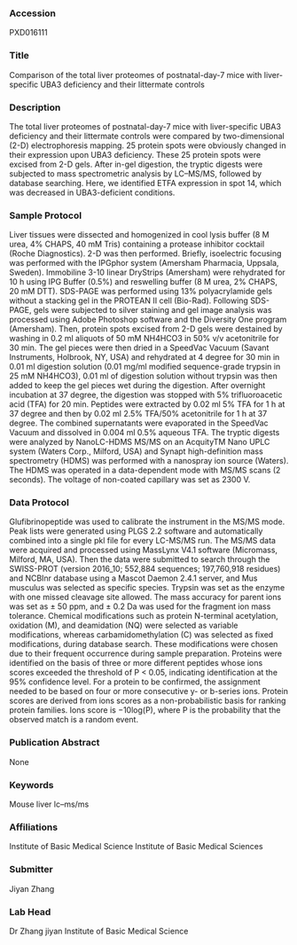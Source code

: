 ### Accession
PXD016111

### Title
Comparison of the total liver proteomes of postnatal-day-7 mice with liver-specific UBA3 deficiency and their littermate controls

### Description
The total liver proteomes of postnatal-day-7 mice with liver-specific UBA3 deficiency and their littermate controls were compared by two-dimensional (2-D) electrophoresis mapping. 25 protein spots were obviously changed in their expression upon UBA3 deficiency. These 25 protein spots were excised from 2-D gels. After in-gel digestion, the tryptic digests were subjected to mass spectrometric analysis by LC–MS/MS, followed by database searching. Here, we identified ETFA expression in spot 14, which was decreased in UBA3-deficient conditions.

### Sample Protocol
Liver tissues were dissected and homogenized in cool lysis buffer (8 M urea, 4% CHAPS, 40 mM Tris) containing a protease inhibitor cocktail (Roche Diagnostics). 2-D was then performed. Briefly, isoelectric focusing was performed with the IPGphor system (Amersham Pharmacia, Uppsala, Sweden). Immobiline 3-10 linear DryStrips (Amersham) were rehydrated for 10 h using IPG Buffer (0.5%) and reswelling buffer (8 M urea, 2% CHAPS, 20 mM DTT). SDS-PAGE was performed using 13% polyacrylamide gels without a stacking gel in the PROTEAN II cell (Bio-Rad). Following SDS-PAGE, gels were subjected to silver staining and gel image analysis was processed using Adobe Photoshop software and the Diversity One program (Amersham).
Then, protein spots excised from 2-D gels were destained by washing in 0.2 ml aliquots of 50 mM NH4HCO3 in 50% v/v acetonitrile for 30 min. The gel pieces were then dried in a SpeedVac Vacuum (Savant Instruments, Holbrook, NY, USA) and rehydrated at 4 degree for 30 min in 0.01 ml digestion solution (0.01 mg/ml modified sequence-grade trypsin in 25 mM NH4HCO3), 0.01 ml of digestion solution without trypsin was then added to keep the gel pieces wet during the digestion. After overnight incubation at 37 degree, the digestion was stopped with 5% trifluoroacetic acid (TFA) for 20 min. Peptides were extracted by 0.02 ml 5% TFA for 1 h at 37 degree and then by 0.02 ml 2.5% TFA/50% acetonitrile for 1 h at 37 degree. The combined supernatants were evaporated in the SpeedVac Vacuum and dissolved in 0.004 ml 0.5% aqueous TFA. 
The tryptic digests were analyzed by NanoLC-HDMS MS/MS on an AcquityTM Nano UPLC system (Waters Corp., Milford, USA) and Synapt high-definition mass spectrometry (HDMS) was performed with a nanospray ion source (Waters). The HDMS was operated in a data-dependent mode with MS/MS scans (2 seconds). The voltage of non-coated capillary was set as 2300 V.


### Data Protocol
Glufibrinopeptide was used to calibrate the instrument in the MS/MS mode. Peak lists were generated using PLGS 2.2 software and automatically combined into a single pkl file for every LC-MS/MS run. The MS/MS data were acquired and processed using MassLynx V4.1 software (Micromass, Milford, MA, USA). Then the data were submitted to search through the SWISS-PROT (version 2016_10; 552,884 sequences; 197,760,918 residues) and NCBInr database using a Mascot Daemon 2.4.1 server, and Mus musculus was selected as specific species. Trypsin was set as the enzyme with one missed cleavage site allowed. The mass accuracy for parent ions was set as ± 50 ppm, and ± 0.2 Da was used for the fragment ion mass tolerance. Chemical modifications such as protein N-terminal acetylation, oxidation (M), and deamidation (NQ) were selected as variable modifications, whereas carbamidomethylation (C) was selected as fixed modifications, during database search. These modifications were chosen due to their frequent occurrence during sample preparation. Proteins were identified on the basis of three or more different peptides whose ions scores exceeded the threshold of P < 0.05, indicating identification at the 95% confidence level. For a protein to be confirmed, the assignment needed to be based on four or more consecutive y- or b-series ions. Protein scores are derived from ions scores as a non-probabilistic basis for ranking protein families. Ions score is −10log(P), where P is the probability that the observed match is a random event.

### Publication Abstract
None

### Keywords
Mouse liver lc–ms/ms

### Affiliations
Institute of Basic Medical Science
Institute of Basic Medical Sciences

### Submitter
Jiyan Zhang

### Lab Head
Dr Zhang jiyan
Institute of Basic Medical Science


